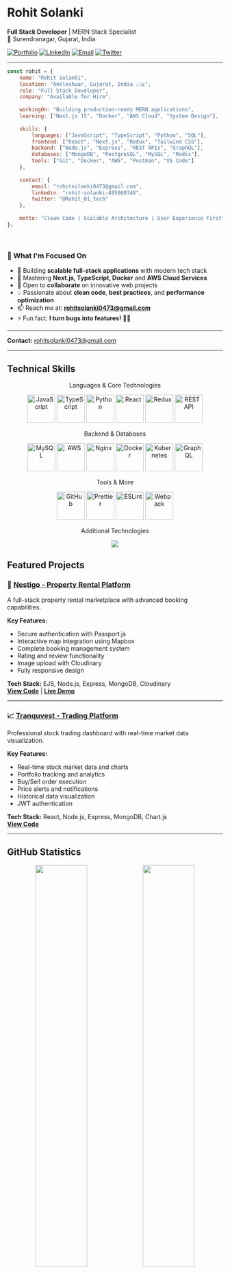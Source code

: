 # Rohit Solanki

**Full Stack Developer** | MERN Stack Specialist  
📍 Surendranagar, Gujarat, India

[![Portfolio](https://img.shields.io/badge/Portfolio-Visit-00C7B7?style=flat&logo=google-chrome)](https://idyllic-daffodil-128731.netlify.app/)
[![LinkedIn](https://img.shields.io/badge/LinkedIn-Connect-0077B5?style=flat&logo=linkedin)](https://www.linkedin.com/in/rohit-solanki-495860348/)
[![Email](https://img.shields.io/badge/Email-Contact-D14836?style=flat&logo=gmail)](mailto:rohitsolanki0473@gmail.com)
[![Twitter](https://img.shields.io/badge/Twitter-Follow-1DA1F2?style=flat&logo=twitter)](https://x.com/Rohit_01_tech)

---

```javascript
const rohit = {
    name: "Rohit Solanki",
    location: "Ankleshwar, Gujarat, India 🇮🇳",
    role: "Full Stack Developer",
    company: "Available for Hire",
    
    workingOn: "Building production-ready MERN applications",
    learning: ["Next.js 15", "Docker", "AWS Cloud", "System Design"],
    
    skills: {
        languages: ["JavaScript", "TypeScript", "Python", "SQL"],
        frontend: ["React", "Next.js", "Redux", "Tailwind CSS"],
        backend: ["Node.js", "Express", "REST APIs", "GraphQL"],
        databases: ["MongoDB", "PostgreSQL", "MySQL", "Redis"],
        tools: ["Git", "Docker", "AWS", "Postman", "VS Code"]
    },
    
    contact: {
        email: "rohitsolanki0473@gmail.com",
        linkedin: "rohit-solanki-495860348",
        twitter: "@Rohit_01_tech"
    },
    
    motto: "Clean Code | Scalable Architecture | User Experience First"
};
```

<br clear="right"/>

### 🎯 What I'm Focused On

- 🔭 Building **scalable full-stack applications** with modern tech stack
- 🌱 Mastering **Next.js, TypeScript, Docker** and **AWS Cloud Services**
- 👯 Open to **collaborate** on innovative web projects
- 💡 Passionate about **clean code**, **best practices**, and **performance optimization**
- 📫 Reach me at: **rohitsolanki0473@gmail.com**
- ⚡ Fun fact: **I turn bugs into features!** 🐛✨

---

**Contact:** rohitsolanki0473@gmail.com

---

## Technical Skills

<div align="center">
Languages & Core Technologies
<p>
  <img src="https://techstack-generator.vercel.app/js-icon.svg" alt="JavaScript" width="65" height="65" />
  <img src="https://techstack-generator.vercel.app/ts-icon.svg" alt="TypeScript" width="65" height="65" />
  <img src="https://techstack-generator.vercel.app/python-icon.svg" alt="Python" width="65" height="65" />
  <img src="https://techstack-generator.vercel.app/react-icon.svg" alt="React" width="65" height="65" />
  <img src="https://techstack-generator.vercel.app/redux-icon.svg" alt="Redux" width="65" height="65" />
  <img src="https://techstack-generator.vercel.app/restapi-icon.svg" alt="REST API" width="65" height="65" />
</p>
Backend & Databases
<p>
  <img src="https://techstack-generator.vercel.app/mysql-icon.svg" alt="MySQL" width="65" height="65" />
  <img src="https://techstack-generator.vercel.app/aws-icon.svg" alt="AWS" width="65" height="65" />
  <img src="https://techstack-generator.vercel.app/nginx-icon.svg" alt="Nginx" width="65" height="65" />
  <img src="https://techstack-generator.vercel.app/docker-icon.svg" alt="Docker" width="65" height="65" />
  <img src="https://techstack-generator.vercel.app/kubernetes-icon.svg" alt="Kubernetes" width="65" height="65" />
  <img src="https://techstack-generator.vercel.app/graphql-icon.svg" alt="GraphQL" width="65" height="65" />
</p>
Tools & More
<p>
  <img src="https://techstack-generator.vercel.app/github-icon.svg" alt="GitHub" width="65" height="65" />
  <img src="https://techstack-generator.vercel.app/prettier-icon.svg" alt="Prettier" width="65" height="65" />
  <img src="https://techstack-generator.vercel.app/eslint-icon.svg" alt="ESLint" width="65" height="65" />
  <img src="https://techstack-generator.vercel.app/webpack-icon.svg" alt="Webpack" width="65" height="65" />
</p>
Additional Technologies
<p>
  <a href="https://skillicons.dev">
    <img src="https://skillicons.dev/icons?i=nodejs,express,mongodb,postgres,tailwind,nextjs,vite,git,postman,vscode,figma,vercel&perline=12" />
  </a>
</p>
</div>

## Featured Projects

### 🏡 [Nestigo - Property Rental Platform](https://nestigo-elhe.onrender.com)

A full-stack property rental marketplace with advanced booking capabilities.

**Key Features:**
- Secure authentication with Passport.js
- Interactive map integration using Mapbox
- Complete booking management system
- Rating and review functionality
- Image upload with Cloudinary
- Fully responsive design

**Tech Stack:** EJS, Node.js, Express, MongoDB, Cloudinary  
**[View Code](https://github.com/rohitsolanki01/Nestigo)** | **[Live Demo](https://nestigo-elhe.onrender.com)**

---

### 📈 [Tranquvest - Trading Platform](https://github.com/rohitsolanki01/Treding---app---Tranquvest)

Professional stock trading dashboard with real-time market data visualization.

**Key Features:**
- Real-time stock market data and charts
- Portfolio tracking and analytics
- Buy/Sell order execution
- Price alerts and notifications
- Historical data visualization
- JWT authentication

**Tech Stack:** React, Node.js, Express, MongoDB, Chart.js  
**[View Code](https://github.com/rohitsolanki01/Treding---app---Tranquvest)**

---

## GitHub Statistics
<div align="center">
  
<img width="49%" src="https://github-readme-stats.vercel.app/api?username=rohitsolanki01&show_icons=true&theme=tokyonight&hide_border=true&count_private=true&include_all_commits=true" />
<img width="49%" src="https://github-readme-streak-stats.herokuapp.com/?user=rohitsolanki01&theme=tokyonight&hide_border=true" />

<img width="49%" src="https://github-readme-stats.vercel.app/api/top-langs/?username=rohitsolanki01&layout=compact&theme=tokyonight&hide_border=true&langs_count=10" />
<img width="49%" src="https://github-readme-activity-graph.vercel.app/graph?username=rohitsolanki01&theme=tokyo-night&hide_border=true&area=true" />

</div>

<div align="center">
  <img src="https://github-profile-trophy.vercel.app/?username=rohitsolanki01&theme=tokyonight&no-frame=true&no-bg=false&margin-w=4&column=7" width="100%" />
</div>


---

## Professional Approach

**Development Philosophy:**
- Clean, maintainable code
- Scalable architecture
- User experience first
- Performance optimization
- Best practices and standards

**Available For:**
- Full-time positions
- Freelance projects
- Open source collaborations
- Technical consulting
- Code reviews and mentorship

---

## Let's Connect

I'm always interested in discussing new projects, creative ideas, or opportunities to be part of your vision.

**Portfolio:** [idyllic-daffodil-128731.netlify.app](https://idyllic-daffodil-128731.netlify.app/)  
**Email:** rohitsolanki0473@gmail.com  
**LinkedIn:** [rohit-solanki-495860348](https://www.linkedin.com/in/rohit-solanki-495860348/)  
**Twitter:** [@Rohit_01_tech](https://x.com/Rohit_01_tech)

---

<div align="center">

*Building the future, one commit at a time* 🚀

</div>
